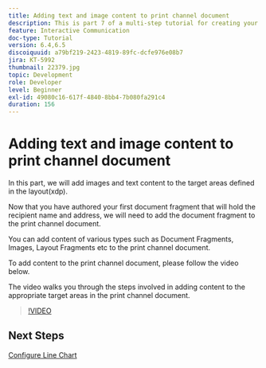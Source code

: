 ```yaml
---
title: Adding text and image content to print channel document
description: This is part 7 of a multi-step tutorial for creating your first interactive communications document. In this part, we will add images and text content to the target areas defined in the layout(xdp).
feature: Interactive Communication
doc-type: Tutorial
version: 6.4,6.5
discoiquuid: a79bf219-2423-4819-89fc-dcfe976e08b7
jira: KT-5992
thumbnail: 22379.jpg
topic: Development
role: Developer
level: Beginner
exl-id: 49080c16-617f-4840-8bb4-7b080fa291c4
duration: 156
---
```

# Adding text and image content to print channel document

In this part, we will add images and text content to the target areas defined in the layout(xdp). 

Now that you have authored your first document fragment that will hold the recipient name and address, we will need to add the document fragment to the print channel document.

You can add content of various types such as Document Fragments, Images, Layout Fragments etc to the print channel document.

To add content to the print channel document, please follow the video below.

The video walks you through the steps involved in adding content to the appropriate target areas in the print channel document.

>[!VIDEO](https://video.tv.adobe.com/v/22379?quality=12&learn=on)

## Next Steps

[Configure Line Chart](./configuring-line-chart.md)
